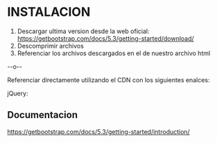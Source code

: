 # INSTALACION
1.  Descargar ultima version desde la web oficial: https://getbootstrap.com/docs/5.3/getting-started/download/
2.  Descomprimir archivos
3.  Referenciar los archivos descargados en el <head> de nuestro archivo html

--o--

Referenciar directamente utilizando el CDN con los siguientes enalces:

<script src="https://cdn.jsdelivr.net/npm/bootstrap@5.0.2/dist/js/bootstrap.bundle.min.js" integrity="sha384-MrcW6ZMFYlzcLA8Nl+NtUVF0sA7MsXsP1UyJoMp4YLEuNSfAP+JcXn/tWtIaxVXM" crossorigin="anonymous"></script>

jQuery:
<script src="https://code.jquery.com/jquery-3.5.1.slim.min.js"></script>


## Documentacion

https://getbootstrap.com/docs/5.3/getting-started/introduction/
